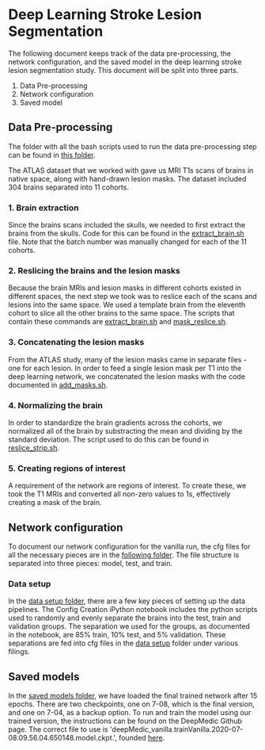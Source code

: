 # Deep Learning Stroke Lesion Segmentation
The following document keeps track of the data pre-processing, the network configuration, and the saved model in the deep learning stroke lesion segmentation study. This document will be split into three parts.
1. Data Pre-processing
2. Network configuration
3. Saved model

## Data Pre-processing

The folder with all the bash scripts used to run the data pre-processing step can be found in [this folder](https://github.com/catherinewangberkeley/DeepLearningSegmentation/tree/main/data%20processing/my_scripts).

The ATLAS dataset that we worked with gave us MRI T1s scans of brains in native space, along with hand-drawn lesion masks. The dataset included 304 brains separated into 11 cohorts.

### 1. Brain extraction
Since the brains scans included the skulls, we needed to first extract the brains from the skulls. Code for this can be found in the [extract_brain.sh](https://github.com/catherinewangberkeley/DeepLearningSegmentation/blob/main/data%20processing/my_scripts/extract_brains.sh) file. Note that the batch number was manually changed for each of the 11 cohorts.

### 2. Reslicing the brains and the lesion masks
Because the brain MRIs and lesion masks in different cohorts existed in different spaces, the next step we took was to reslice each of the scans and lesions into the same space. We used a template brain from the eleventh cohort to slice all the other brains to the same space. The scripts that contain these commands are [extract_brain.sh](https://github.com/catherinewangberkeley/DeepLearningSegmentation/blob/main/data%20processing/my_scripts/extract_brains.sh) and [mask_reslice.sh](https://github.com/catherinewangberkeley/DeepLearningSegmentation/blob/main/data%20processing/my_scripts/mask_reslice.sh).

### 3. Concatenating the lesion masks
From the ATLAS study, many of the lesion masks came in separate files - one for each lesion. In order to feed a single lesion mask per T1 into the deep learning network, we concatenated the lesion masks with the code documented in [add_masks.sh](https://github.com/catherinewangberkeley/DeepLearningSegmentation/blob/main/data%20processing/my_scripts/add_masks.sh).

### 4. Normalizing the brain
In order to standardize the brain gradients across the cohorts, we normalized all of the brain by substracting the mean and dividing by the standard deviation. The script used to do this can be found in [reslice_strip.sh](https://github.com/catherinewangberkeley/DeepLearningSegmentation/blob/main/data%20processing/my_scripts/reslice_strip.sh).

### 5. Creating regions of interest
A requirement of the network are regions of interest. To create these, we took the T1 MRIs and converted all non-zero values to 1s, effectively creating a mask of the brain.

## Network configuration

To document our network configuration for the vanilla run, the cfg files for all the necessary pieces are in the [following folder](https://github.com/catherinewangberkeley/DeepLearningSegmentation/tree/main/model%20configuration/vanilla). The file structure is separated into three pieces: model, test, and train. 

### Data setup
In the [data setup folder](https://github.com/catherinewangberkeley/DeepLearningSegmentation/tree/main/model%20configuration/vanilla/data%20setup), there are a few key pieces of setting up the data pipelines. The Config Creation iPython notebook includes the python scripts used to randomly and evenly separate the brains into the test, train and validation groups. The separation we used for the groups, as documented in the notebook, are 85% train, 10% test, and 5% validation. These separations are fed into cfg files in the [data setup](https://github.com/catherinewangberkeley/DeepLearningSegmentation/tree/main/model%20configuration/vanilla/data%20setup) folder under various filings.

## Saved models

In the [saved models folder](https://github.com/catherinewangberkeley/DeepLearningSegmentation/tree/main/final%20model/saved_models/trainVanilla), we have loaded the final trained network after 15 epochs. There are two checkpoints, one on 7-08, which is the final version, and one on 7-04, as a backup option. To run and train the model using our trained version, the instructions can be found on the DeepMedic Github page. The correct file to use is 'deepMedic_vanilla.trainVanilla.2020-07-08.09.56.04.650148.model.ckpt.', founded [here](https://github.com/catherinewangberkeley/DeepLearningSegmentation/blob/main/final%20model/saved_models/trainVanilla/deepMedic_vanilla.trainVanilla.2020-07-08.09.56.04.650148.model.ckpt.index).
